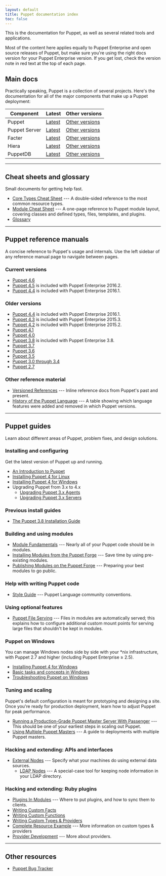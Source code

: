 ```yaml
---
layout: default
title: Puppet documentation index
toc: false
---
```


This is the documentation for Puppet, as well as several related tools and applications.

Most of the content here applies equally to Puppet Enterprise and open source releases of Puppet, but make sure you're using the right docs version for your Puppet Enterprise version. If you get lost, check the version note in red text at the top of each page.

## Main docs


Practically speaking, Puppet is a collection of several projects. Here's the documentation for all of the major components that make up a Puppet deployment:

Component     | Latest                             | Other versions
--------------|------------------------------------|--------------------------------------------
Puppet        | [Latest](/puppet/latest/reference) | [Other versions](#puppet-reference-manuals)
Puppet Server | [Latest](/puppetserver/latest)     | [Other versions](/puppetserver)
Facter        | [Latest](/facter/latest)           | [Other versions](/facter)
Hiera         | [Latest](/hiera/latest)            | [Other versions](/hiera)
PuppetDB      | [Latest](/puppetdb/latest)         | [Other versions](/puppetdb)


* * *

## Cheat sheets and glossary


Small documents for getting help fast.

* [Core Types Cheat Sheet](/puppet_core_types_cheatsheet.pdf) --- A double-sided reference to the most common resource types.
* [Module Cheat Sheet](/module_cheat_sheet.pdf) --- A one-page reference to Puppet module layout, covering classes and defined types, files, templates, and plugins.
* [Glossary](/references/glossary.html)

* * *

## Puppet reference manuals

A concise reference to Puppet's usage and internals. Use the left sidebar of any reference manual page to navigate between pages.

### Current versions

* [Puppet 4.6](/puppet/4.6/reference)
* [Puppet 4.5](/puppet/4.5/reference) is included with Puppet Enterprise 2016.2.
* [Puppet 4.4](/puppet/4.4/reference) is included with Puppet Enterprise 2016.1.



### Older versions

* [Puppet 4.4](/puppet/4.4/reference) is included with Puppet Enterprise 2016.1.
* [Puppet 4.3](/puppet/4.3/reference) is included with Puppet Enterprise 2015.3.
* [Puppet 4.2](/puppet/4.2/reference) is included with Puppet Enterprise 2015.2.
* [Puppet 4.1](/puppet/4.1/reference)
* [Puppet 4.0](/puppet/4.0/reference)
* [Puppet 3.8](/puppet/3.8/reference) is included with Puppet Enterprise 3.8.
* [Puppet 3.7](/puppet/3.7/reference)
* [Puppet 3.6](/puppet/3.6/reference)
* [Puppet 3.5](/puppet/3.5/reference)
* [Puppet 3.0 through 3.4](/puppet/3/reference)
* [Puppet 2.7](/puppet/2.7/reference)

### Other reference material

* [Versioned References](/references/) --- Inline reference docs from Puppet's past and present.
* [History of the Puppet Language](/guides/language_history.html) --- A table showing which language features were added and removed in which Puppet versions.


* * *

## Puppet guides

Learn about different areas of Puppet, problem fixes, and design solutions.

### Installing and configuring

Get the latest version of Puppet up and running.

* [An Introduction to Puppet](/guides/introduction.html)
* [Installing Puppet 4 for Linux](/puppet/latest/reference/install_linux.html)
* [Installing Puppet 4 for Windows](/puppet/latest/reference/install_windows.html)
* Upgrading Puppet from 3.x to 4.x
  * [Upgrading Puppet 3.x Agents](/puppet/latest/reference/upgrade_agent.html)
  * [Upgrading Puppet 3.x Servers](/puppet/latest/reference/upgrade_server.html)

### Previous install guides

* [The Puppet 3.8 Installation Guide](puppet/3.8/reference/pre_install.html)

### Building and using modules

* [Module Fundamentals](/puppet/latest/reference/modules_fundamentals.html) --- Nearly all of your Puppet code should be in modules.
* [Installing Modules from the Puppet Forge](/puppet/latest/reference/modules_installing.html) --- Save time by using pre-existing modules.
* [Publishing Modules on the Puppet Forge](/puppet/latest/reference/modules_publishing.html) --- Preparing your best modules to go public.

### Help with writing Puppet code

* [Style Guide](/guides/style_guide.html) --- Puppet Language community conventions.

### Using optional features

* [Puppet File Serving](/puppet/latest/reference/file_serving.html) --- Files in modules are automatically served; this explains how to configure additional custom mount points for serving large files that shouldn't be kept in modules.

### Puppet on Windows

You can manage Windows nodes side by side with your \*nix infrastructure, with Puppet 2.7 and higher (including Puppet Enterprise ≥ 2.5).

* [Installing Puppet 4 for Windows](/puppet/latest/reference/install_windows.html)
* [Basic tasks and concepts in Windows](/pe/latest/windows_basic_tasks.html)
* [Troubleshooting Puppet on Windows](/pe/latest/troubleshooting_windows.html)

### Tuning and scaling

Puppet's default configuration is meant for prototyping and designing a site. Once you're ready for production deployment, learn how to adjust Puppet for peak performance.

* [Running a Production-Grade Puppet Master Server With Passenger](/puppet/latest/reference/passenger.html) --- This should be one of your earliest steps in scaling out Puppet.
* [Using Multiple Puppet Masters](/guides/scaling_multiple_masters.html) --- A guide to deployments with multiple Puppet masters.


### Hacking and extending: APIs and interfaces

* [External Nodes](/guides/external_nodes.html) --- Specify what your machines do using external data sources.
    * [LDAP Nodes](/guides/ldap_nodes.html) --- A special-case tool for keeping node information in your LDAP directory.

### Hacking and extending: Ruby plugins

* [Plugins In Modules](/puppet/latest/reference/plugins_in_modules.html) --- Where to put plugins, and how to sync them to clients.
* [Writing Custom Facts](/facter/latest/custom_facts.html)
* [Writing Custom Functions](/guides/custom_functions.html)
* [Writing Custom Types & Providers](/guides/custom_types.html)
* [Complete Resource Example](/guides/complete_resource_example.html) --- More information on custom types & providers
* [Provider Development](/guides/provider_development.html) --- More about providers.


* * *

## Other resources

* [Puppet Bug Tracker](https://tickets.puppetlabs.com/browse/PUP)
